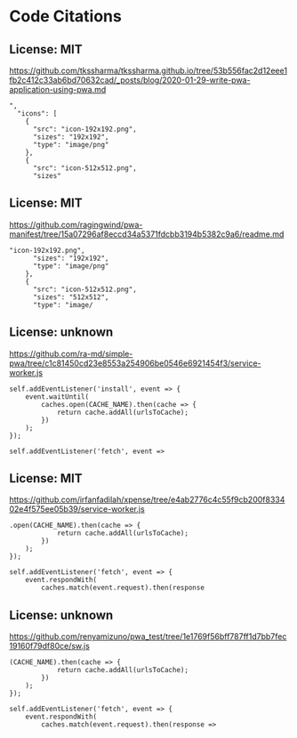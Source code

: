 # Code Citations

## License: MIT
https://github.com/tkssharma/tkssharma.github.io/tree/53b556fac2d12eee1fb2c412c33ab6bd70632cad/_posts/blog/2020-01-29-write-pwa-application-using-pwa.md

```
",
  "icons": [
    {
      "src": "icon-192x192.png",
      "sizes": "192x192",
      "type": "image/png"
    },
    {
      "src": "icon-512x512.png",
      "sizes"
```


## License: MIT
https://github.com/ragingwind/pwa-manifest/tree/15a07296af8eccd34a5371fdcbb3194b5382c9a6/readme.md

```
"icon-192x192.png",
      "sizes": "192x192",
      "type": "image/png"
    },
    {
      "src": "icon-512x512.png",
      "sizes": "512x512",
      "type": "image/
```


## License: unknown
https://github.com/ra-md/simple-pwa/tree/c1c81450cd23e8553a254906be0546e6921454f3/service-worker.js

```
self.addEventListener('install', event => {
    event.waitUntil(
        caches.open(CACHE_NAME).then(cache => {
            return cache.addAll(urlsToCache);
        })
    );
});

self.addEventListener('fetch', event =>
```


## License: MIT
https://github.com/irfanfadilah/xpense/tree/e4ab2776c4c55f9cb200f833402e4f575ee05b39/service-worker.js

```
.open(CACHE_NAME).then(cache => {
            return cache.addAll(urlsToCache);
        })
    );
});

self.addEventListener('fetch', event => {
    event.respondWith(
        caches.match(event.request).then(response
```


## License: unknown
https://github.com/renyamizuno/pwa_test/tree/1e1769f56bff787ff1d7bb7fec19160f79df80ce/sw.js

```
(CACHE_NAME).then(cache => {
            return cache.addAll(urlsToCache);
        })
    );
});

self.addEventListener('fetch', event => {
    event.respondWith(
        caches.match(event.request).then(response =>
```

